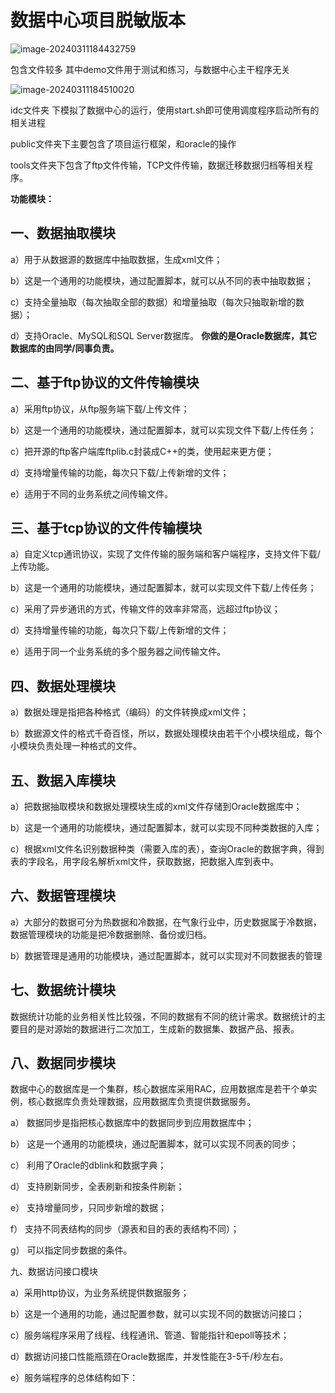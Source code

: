 # 数据中心项目脱敏版本

![image-20240311184432759](https://telegraph-image-6yo.pages.dev/file/34f4624a5975e8d096cd1.png)

包含文件较多 其中demo文件用于测试和练习，与数据中心主干程序无关

![image-20240311184510020](https://telegraph-image-6yo.pages.dev/file/0ea8b4a7665891299c743.png)

idc文件夹 下模拟了数据中心的运行，使用start.sh即可使用调度程序启动所有的相关进程

public文件夹下主要包含了项目运行框架，和oracle的操作

tools文件夹下包含了ftp文件传输，TCP文件传输，数据迁移数据归档等相关程序。

**功能模块：**

## 一、数据抽取模块

a）用于从数据源的数据库中抽取数据，生成xml文件；

b）这是一个通用的功能模块，通过配置脚本，就可以从不同的表中抽取数据；

c）支持全量抽取（每次抽取全部的数据）和增量抽取（每次只抽取新增的数据）；

d）支持Oracle、MySQL和SQL Server数据库。 **你做的是Oracle数据库，其它数据库的由同学/同事负责。**

## 二、基于ftp协议的文件传输模块

a）采用ftp协议，从ftp服务端下载/上传文件；

b）这是一个通用的功能模块，通过配置脚本，就可以实现文件下载/上传任务；

c）把开源的ftp客户端库ftplib.c封装成C++的类，使用起来更方便；

d）支持增量传输的功能，每次只下载/上传新增的文件；

e）适用于不同的业务系统之间传输文件。

## 三、基于tcp协议的文件传输模块

a）自定义tcp通讯协议，实现了文件传输的服务端和客户端程序，支持文件下载/上传功能。

b）这是一个通用的功能模块，通过配置脚本，就可以实现文件下载/上传任务；

c）采用了异步通讯的方式，传输文件的效率非常高，远超过ftp协议；

d）支持增量传输的功能，每次只下载/上传新增的文件；

e）适用于同一个业务系统的多个服务器之间传输文件。

## 四、数据处理模块

a）数据处理是指把各种格式（编码）的文件转换成xml文件；

b）数据源文件的格式千奇百怪，所以，数据处理模块由若干个小模块组成，每个小模块负责处理一种格式的文件。

## 五、数据入库模块

a）把数据抽取模块和数据处理模块生成的xml文件存储到Oracle数据库中；

b）这是一个通用的功能模块，通过配置脚本，就可以实现不同种类数据的入库；

c）根据xml文件名识别数据种类（需要入库的表），查询Oracle的数据字典，得到表的字段名，用字段名解析xml文件，获取数据，把数据入库到表中。

## 六、数据管理模块

a）大部分的数据可分为热数据和冷数据，在气象行业中，历史数据属于冷数据，数据管理模块的功能是把冷数据删除、备份或归档。

b）数据管理是通用的功能模块，通过配置脚本，就可以实现对不同数据表的管理

## 七、数据统计模块

数据统计功能的业务相关性比较强，不同的数据有不同的统计需求。数据统计的主要目的是对源始的数据进行二次加工，生成新的数据集、数据产品、报表。

## 八、数据同步模块

数据中心的数据库是一个集群，核心数据库采用RAC，应用数据库是若干个单实例，核心数据库负责处理数据，应用数据库负责提供数据服务。

a） 数据同步是指把核心数据库中的数据同步到应用数据库中；

b） 这是一个通用的功能模块，通过配置脚本，就可以实现不同表的同步；

c） 利用了Oracle的dblink和数据字典；

d） 支持刷新同步，全表刷新和按条件刷新；

e） 支持增量同步，只同步新增的数据；

f）  支持不同表结构的同步（源表和目的表的表结构不同）；

g） 可以指定同步数据的条件。

九、数据访问接口模块

a）采用http协议，为业务系统提供数据服务；

b）这是一个通用的功能，通过配置参数，就可以实现不同的数据访问接口；

c）服务端程序采用了线程、线程通讯、管道、智能指针和epoll等技术；

d）数据访问接口性能瓶颈在Oracle数据库，并发性能在3-5千/秒左右。

e）服务端程序的总体结构如下：
